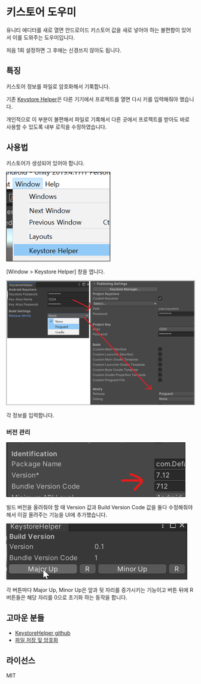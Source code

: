 # 키스토어 도우미

유니티 에디터를 새로 열면 안드로이드 키스토어 값을 새로 넣어야 하는 불편함이 있어서 이를 도와주는 도우미입니다.

처음 1회 설정하면 그 후에는 신경쓰지 않아도 됩니다.

## 특징

키스토어 정보를 파일로 암호화해서 기록합니다.

기존 [Keystore Helper](https://assetstore.unity.com/packages/tools/utilities/keystore-helper-58627)은 다른 기기에서 프로젝트를 열면 다시 키를 입력해줘야 했습니다.

개인적으로 이 부분이 불편해서 파일로 기록해서 다른 곳에서 프로젝트를 받아도 바로 사용할 수 있도록 내부 로직을 수정하였습니다.

## 사용법

키스토어가 생성되어 있어야 합니다.

![](images/screenshot01.png)

[Window > Keystore Helper] 창을 엽니다.

![](images/screenshot02.png)

각 정보를 입력합니다.

### 버전 관리

![](images/appversion.png)

빌드 버전을 올려줘야 할 때 Version 값과 Build Version Code 값을 둘다 수정해줘야 해서 이걸 올려주는 기능을 UI에 추가했습니다.

![](images/versioncontrol.gif)

각 버튼마다 Major Up, Minor Up은 앞과 뒷 자리를 증가시키는 기능이고 버튼 뒤에 R 버튼들은 해당 자리를 0으로 초기화 하는 동작을 합니다.

## 고마운 분들

- [KeystoreHelper github](https://github.com/megahard/KeystoreHelper)
- [파일 저장 및 암호화](https://glikmakesworld.tistory.com/14)

## 라이선스

MIT